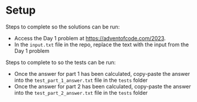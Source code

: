 # Setup

Steps to complete so the solutions can be run:
- Access the Day 1 problem at https://adventofcode.com/2023.
- In the `input.txt` file in the repo, replace the text with the input from the Day 1 problem

Steps to complete to so the tests can be run:
- Once the answer for part 1 has been calculated, copy-paste the answer into the `test_part_1_answer.txt` file in the `tests` folder
- Once the answer for part 2 has been calculated, copy-paste the answer into the `test_part_2_answer.txt` file in the `tests` folder
